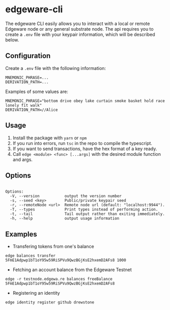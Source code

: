# edgeware-cli

The edgeware CLI easily allows you to interact with a local or remote Edgeware node or any general substrate node. The api requires you to create a `.env` file with your keypair information, which will be described below.

## Configuration
Create a `.env` file with the following information:
```
MNEMONIC_PHRASE=...
DERIVATION_PATH=...
```
Examples of some values are:
```
MNEMONIC_PHRASE="bottom drive obey lake curtain smoke basket hold race lonely fit walk"
DERIVATION_PATH=//Alice
```

## Usage
1. Install the package with `yarn` or `npm`
2. If you run into errors, run `tsc` in the repo to compile the typescript.
3. If you want to send transactions, have the hex format of a key ready.
4. Call `edge <module> <func> [...args]` with the desired module function and args.

## Options
```

Options:
  -V, --version           output the version number
  -s, --seed <key>        Public/private keypair seed
  -r, --remoteNode <url>  Remote node url (default: "localhost:9944").
  -T, --types             Print types instead of performing action.
  -t, --tail              Tail output rather than exiting immediately.
  -h, --help              output usage information
```

## Examples
- Transfering tokens from one's balance
```
edge balances transfer 5FmE1Adpwp1bT1oY95w59RiSPVu9QwzBGjKsE2hxemD2AFs8 1000
```

- Fetching an account balance from the Edgeware Testnet
```
edge -r testnode.edgewa.re balances freeBalance 5FmE1Adpwp1bT1oY95w59RiSPVu9QwzBGjKsE2hxemD2AFs8
```

- Registering an identity
```
edge identity register github drewstone
```
